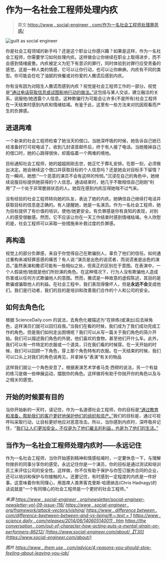 # 作为一名社会工程师处理内疚

> 原文:[https://www . social-engineer . com/作为一名社会工程师处理罪恶感/](https://www.social-engineer.com/dealing-with-guilt-as-a-social-engineer/)

![guilt as social engineer](../Images/d97e2a47e6d41c0a32dee48a0611158a.png)

你是社会工程领域的新手吗？还是这个职业让你感兴趣？如果是这样，作为一名社会工程师，你需要学习如何处理内疚。这样做会让你继续在职业上取得进步，而不会感到情绪疲惫。内疚被定义为犯下有意识的罪行，同时体验到对罪行应受责备的感觉。这是一种人类的情感，它可以让你行动，也可以让你麻痹。内疚有不同的类型。你可能会在吃了油腻的快餐或对你爱的人撒谎后感到内疚。

你有没有因为对陌生人撒谎而感到内疚？视觉是社会工程师工作的一部分。视觉是[“通过电话获取信息或试图影响行动的做法。”](https://www.social-engineer.org/framework/attack-vectors/vishing/)这包括与某人交谈，建立融洽的关系，说服他/她透露个人信息。这种欺骗行为可能会让许多(不是所有)社会工程师在一天结束时感到内疚和情绪枯竭。有鉴于此，这里有一些方法来对抗因观看而产生的负罪感。

## 进退两难

一个新来的社会工程师检查了她当天的借口。当她深呼吸的时候，她告诉自己她已经准备好打可视电话了。收到几封语音邮件后，终于有人接了电话。当她推掉自己的借口时，她的心跳得很快，却面临着一个两难的境地。

目标通知社会工程师，她的姐姐刚刚去世，她正忙于葬礼安排。在那一刻，必须做出决定。她会继续这个借口并获取目标的个人信息吗？还是她会对目标手下留情？在一瞬间，她想:“一个恶意的演员不会有这样的怜悯。”沉浸在自己的角色中，她继续说服目标提供她获得的个人信息。通话结束时，她几乎不敢相信自己刚刚“利用”了一个处于非常脆弱状态的人。她现在感到内疚压得她喘不过气来。

没有经验的社会工程师转向她的队友，表达了她的内疚。她确信自己继续打电话并获取目标的信息是正确的。有人提醒她，她是一名演员。作为一名社会工程师，她为目标提供了有价值的培训，使他/她更安全。有负罪感是你有良知的表现，对别人的感受很敏感。然而，它不应该让你在一天工作结束时感到情绪枯竭。令人欣慰的是，社会工程师可以采取一些措施来补救过度的负罪感。

## 再构造

视觉上的部分负罪感，来自于你觉得自己在欺骗别人，辜负了他们的信任。如何通过重构来减轻罪恶感的痛苦？有人说:“演员是出色的说谎者，而说谎者是出色的演员。”虽然表演和撒谎可能有一些相似之处，但真正的区别在于意图。在表演中，一个人假装他/她就是他们所扮演的角色。在这种情况下，行为人没有欺骗他人造成伤害或以任何方式欺骗他人的意图。然而，撒谎是一种故意的虚假陈述，其目的是欺骗或骗取他人的利益。在社会工程中，我们表现得像坏人，但是**永远不会**变成他们。我们是行动者，我们的目的是培训和改善我们合作的个人和公司的安全。

## 如何去角色化

根据 ScienceDaily.com 的说法，去角色化被描述为“在排练(或演出)后去掉角色，这样演员们就可以回归自我。”当我们在看的时候，我们成为了我们成功完成工作的角色。但是我们如何走出困境呢？我们可以从写一篇关于我们角色的简介开始。我们可以描述我们角色的外貌，他们喜欢的食物，甚至他们开什么车。此外，我们可以有一件特定的衣服或一个道具，只在我们看的时候穿。在一天开始的时候，我们可以回顾一下角色，穿上那个角色特有的衣服。在一天结束的时候，我们可以口头上对我们的角色说再见，并拿掉与“表演”有关的物品

这样我们就让一个角色安息了。根据表演艺术学者马克·西顿的说法，另一个有益的练习是做一些伸展运动，摆脱你的角色。这样做将有助于你抛开你的角色以及与之相关的感觉。

## 开始的时候要有目的

当你开始新的一天时，请记住，作为一名道德社会工程师，你的目标是[“通过教育和准备，帮助我们的客户更好地保护他们的组织和资产。”](https://www.social-engineer.com/about/)我们的目标是，通过可视呼叫采取行动，让目标更好地应对恶意攻击。所以，当你感到内疚时，深呼吸并记住，“[我们让人们更加安全，不仅是为了他们雇主的利益，也是为了他们的生活。”](https://www.social-engineer.com/social-engineer-team/colin-hadnagy/)

## 当作为一名社会工程师处理内疚时——永远记住

作为一名社会工程师，当你开始感到精神和情感枯竭时，一定要休息一下，与理解你挫折的同事分享你的感受。永远记住你是一个演员，你的目标是通过测试和培训员工来评估公司的安全性。这样做，你不仅有助于保护与你签订服务合同的企业，还可以培训和保护与你接触的人。还要记住，有时感到一定程度的内疚是一件好事。这意味着你有同理心，用首席人类黑客克里斯·哈德纳吉(Chris Hadnagy)的话说就是“一个有同理心的社会工程师是一个更好的社会工程师。”

*来源*
*[https://www . social-engineer . org/newsletter/social-engineer-newsletter-vol-09-issue-116/](https://www.social-engineer.org/newsletter/social-engineer-newsletter-vol-09-issue-116/)*
*[https://www . social-engineer . org/framework/attack-vectors/vishing/](https://www.social-engineer.org/framework/attack-vectors/vishing/)*
*[https://www . difference between . com/difference-beetween-between-and-vs-lieing/#:~:text = 1](https://www.differencebetween.com/difference-between-acting-and-vs-lying/#:~:text=The%20only%20difference%20is%20that,to%20see%20the%20actor%20lying.)*
*[https://www . science daily . com/releases/2014/06/140605140011 . htm](https://www.sciencedaily.com/releases/2014/06/140605140011.htm)*
*[https://the conversation . com/out-of-character-how-acting-puts-a-mental-strain-on-performers-86212/](https://theconversation.com/out-of-character-how-acting-puts-a-mental-strain-on-performers-86212)*
*[https://www.social-engineer.com/about/【T30](https://www.social-engineer.com/about/)*

*图片*
*[https://www . them use . com/advice/4-reasons-you-should-stop-feeling-about-leaving-you-job/](https://www.themuse.com/advice/4-reasons-you-should-stop-feeling-guilty-about-leaving-your-job)*
